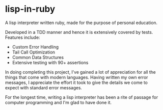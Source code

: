 # lisp-in-ruby 
 A lisp interpreter written ruby, made for the purpose of personal education.
 
 Developed in a TDD manner and hence it is extensively covered by tests.
 Features include:
 - Custom Error Handling
 - Tail Call Optimization
 - Common Data Structures
 - Extensive testing with 90+ assertions
 
 
 In doing completing this project, I've gained a lot of appreciation for all the things that come with modern languages. Having written my own error messages, I appreciate the effort it took to give the details we come to expect with standard error messages.
 
For the longest time, writing a lisp interpreter has been a rite of passage for computer programming and I'm glad to have done it.
